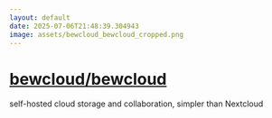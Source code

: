 ```yaml
---
layout: default
date: 2025-07-06T21:48:39.304943
image: assets/bewcloud_bewcloud_cropped.png
---
```


# [bewcloud/bewcloud](https://github.com/bewcloud/bewcloud)

self-hosted cloud storage and collaboration, simpler than Nextcloud
